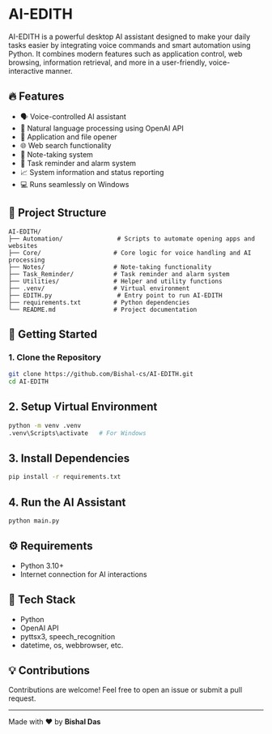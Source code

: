 # AI-EDITH

AI-EDITH is a powerful desktop AI assistant designed to make your daily tasks easier by integrating voice commands and smart automation using Python. It combines modern features such as application control, web browsing, information retrieval, and more in a user-friendly, voice-interactive manner.

## 🔥 Features
- 🗣️ Voice-controlled AI assistant
- 💬 Natural language processing using OpenAI API
- 📂 Application and file opener
- 🌐 Web search functionality
- 📑 Note-taking system
- 🔔 Task reminder and alarm system
- 📈 System information and status reporting
- 💻 Runs seamlessly on Windows

## 📂 Project Structure
```
AI-EDITH/
├── Automation/               # Scripts to automate opening apps and websites
├── Core/                    # Core logic for voice handling and AI processing
├── Notes/                   # Note-taking functionality
├── Task_Reminder/           # Task reminder and alarm system
├── Utilities/               # Helper and utility functions
├── .venv/                   # Virtual environment
├── EDITH.py                  # Entry point to run AI-EDITH
├── requirements.txt         # Python dependencies
└── README.md                # Project documentation
```

## 🚀 Getting Started
### 1. Clone the Repository
```bash
git clone https://github.com/Bishal-cs/AI-EDITH.git
cd AI-EDITH
```

## 2. Setup Virtual Environment
```bash
python -m venv .venv
.venv\Scripts\activate   # For Windows
```

## 3. Install Dependencies
```bash
pip install -r requirements.txt
```

## 4. Run the AI Assistant
```bash
python main.py
```

## ⚙️ Requirements
- Python 3.10+
- Internet connection for AI interactions

## 🤖 Tech Stack
- Python
- OpenAI API
- pyttsx3, speech_recognition
- datetime, os, webbrowser, etc.

## 💡 Contributions
Contributions are welcome! Feel free to open an issue or submit a pull request.

---
Made with ❤️ by **Bishal Das**

